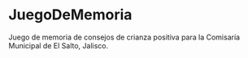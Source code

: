 # JuegoDeMemoria
Juego de memoria de consejos de crianza positiva para la Comisaría Municipal de El Salto, Jalisco.
